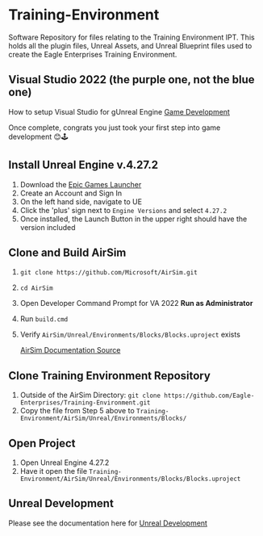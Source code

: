 # Training-Environment

Software Repository for files relating to the Training Environment IPT. This
holds all the plugin files, Unreal Assets, and Unreal Blueprint files used to
create the Eagle Enterprises Training Environment.

## Visual Studio 2022 (the purple one, not the blue one)

How to setup Visual Studio for gUnreal Engine [Game Development](<https://docs.unrealengine.com/5.0/en-US/setting-up-visual-studio-development-environment-for-cplusplus-projects-in-unreal-engine/>)

Once complete, congrats you just took your first step into game development 😊🕹

## Install Unreal Engine v.4.27.2

1. Download the [Epic Games Launcher](https://www.unrealengine.com/en-US/download>)
2. Create an Account and Sign In
3. On the left hand side, navigate to UE
4. Click the 'plus' sign next to `Engine Versions` and select `4.27.2`
5. Once installed, the Launch Button in the upper right should have the version included

## Clone and Build AirSim

1. `git clone https://github.com/Microsoft/AirSim.git`
2. `cd AirSim`
3. Open Developer Command Prompt for VA 2022 **Run as Administrator**
4. Run `build.cmd`
5. Verify `AirSim/Unreal/Environments/Blocks/Blocks.uproject` exists

    [AirSim Documentation Source](https://microsoft.github.io/AirSim/build_windows/#build-airsim>)

## Clone Training Environment Repository

1. Outside of the AirSim Directory: `git clone https://github.com/Eagle-Enterprises/Training-Environment.git`
2. Copy the file from Step 5 above to `Training-Environment/AirSim/Unreal/Environments/Blocks/`

## Open Project

1. Open Unreal Engine 4.27.2
2. Have it open the file `Training-Environment/AirSim/Unreal/Environments/Blocks/Blocks.uproject`

## Unreal Development

Please see the documentation here for [Unreal Development](Unreal_Development.md)
